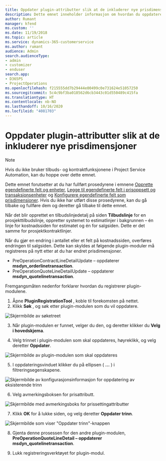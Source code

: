 ```yaml
---
title: Oppdater plugin-attributter slik at de inkluderer nye prisdimensjoner
description: Dette emnet inneholder informasjon om hvordan du oppdaterer plugin-attributter for prisdimensjoner.
author: Rumant
manager: kfend
ms.custom: ''
ms.date: 11/19/2018
ms.topic: article
ms.service: dynamics-365-customerservice
ms.author: rumant
audience: Admin
search.audienceType:
- admin
- customizer
- enduser
search.app:
- D365PS
- ProjectOperations
ms.openlocfilehash: f215555dd7b29444e00499c0e731624e51057250
ms.sourcegitcommit: 5c4c9bf3ba018562d6cb3443c01d550489c415fa
ms.translationtype: HT
ms.contentlocale: nb-NO
ms.lasthandoff: 10/16/2020
ms.locfileid: "4081703"
---
```

# <a name="update-plug-in-attributes-to-include-new-pricing-dimensions"></a>Oppdater plugin-attributter slik at de inkluderer nye prisdimensjoner

> [!NOTE]
> Hvis du ikke bruker tilbuds- og kontraktfunksjonene i Project Service Automation, kan du hoppe over dette emnet.

Dette emnet forutsetter at du har fullført prosedyrene i emnene [Opprette egendefinerte felt og enheter](create-custom-fields-entities.md), [Legge til egendefinerte felt i prisoppsett og transaksjonsenheter](field-references.md) og [Konfigurere egendefinerte felt som prisdimensjoner](set-up-pricing-dimensions.md). Hvis du ikke har utført disse prosedyrene, kan du gå tilbake og fullføre dem og deretter gå tilbake til dette emnet.

Når det blir opprettet en tilbudslinjedetalj på siden **Tilbudslinje** for en prosjekttilbudslinje, oppretter systemet to estimatlinjer i bakgrunnen – én linje for kostnadssiden for estimatet og én for salgsiden. Dette er det samme for prosjektkontraktlinjer.

Når du gjør en endring i antallet eller et felt på kostnadssiden, overføres endringen til salgsiden. Dette kan skyldes at følgende plugin-moduler må registreres på nytt etter at du har endret prisdimensjoner.

- PreOperationContractLineDetailUpdate – oppdaterer **msdyn_orderlinetransaction**.
- PreOperationQuoteLineDetailUpdate – oppdaterer **msdyn_quotelinetransaction**.

Fremgangsmåten nedenfor forklarer hvordan du registrerer plugin-modulene.

1. Åpne **PluginRegistrationTool** , koble til forekomsten på nettet.
2. Klikk **Søk** , og søk etter plugin-modulen som du vil oppdatere.

 ![Skjermbilde av søketreet](media/PRT-1.png)

3. Når plugin-modulen er funnet, velger du den, og deretter klikker du **Velg i hovedskjema**.

4. Velg trinnet i plugin-modulen som skal oppdateres, høyreklikk, og velg deretter **Oppdater**.

 ![Skjermbilde av plugin-modulen som skal oppdateres](media/PRT-2.png)
 
5. I oppdateringsvinduet klikker du på ellipsen ( **...** ) i filtreringsegenskapene.

 ![Skjermbilde av konfigurasjonsinformasjon for oppdatering av eksisterende trinn](media/PRT-3.png)
 
6. Velg avmerkingsboksen for prisattributt.

 ![Skjermbilde med avmerkingsboks for prissettingattributter](media/PRT-4.png)

7. Klikk **OK** for å lukke siden, og velg deretter **Oppdater trinn**.

 ![Skjermbilde som viser "Oppdater trinn"-knappen](media/PRT-5.png)
 
8. Gjenta denne prosessen for den andre plugin-modulen, **PreOperationQuoteLineDetail – oppdaterer msdyn_quotelinetransaction**.

9. Lukk registreringsverktøyet for plugin-modul.

